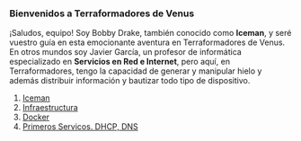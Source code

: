 
### **Bienvenidos a Terraformadores de Venus**

¡Saludos, equipo! Soy Bobby Drake, también conocido como **Iceman**, y seré vuestro guía en esta emocionante aventura en Terraformadores de Venus. En otros mundos soy Javier García, un profesor de informática especializado en **Servicios en Red e Internet**, pero aquí, en Terraformadores, tengo la capacidad de generar y manipular hielo y además distribuir información y bautizar todo tipo de dispositivo.

1. [Iceman](./1Intro/)
1. [Infraestructura](./2Infraestructura/)
1. [Docker](./3Docker/)
1. [Primeros Servicos. DHCP, DNS](./4Retos1EVAL/)